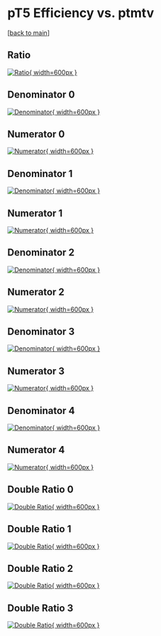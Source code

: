 # pT5 Efficiency vs. ptmtv

[[back to main](./)]



## Ratio

[![Ratio](../mtv/var/pT5_vtr_13_0_eff_ptmtv.png){ width=600px }](../mtv/var/pT5_vtr_13_0_eff_ptmtv.pdf)

## Denominator 0

[![Denominator](../mtv/den/pT5_vtr_13_0_eff_ptmtv_den0.png){ width=600px }](../mtv/den/pT5_vtr_13_0_eff_ptmtv_den0.pdf)

## Numerator 0

[![Numerator](../mtv/num/pT5_vtr_13_0_eff_ptmtv_num0.png){ width=600px }](../mtv/num/pT5_vtr_13_0_eff_ptmtv_num0.pdf)

## Denominator 1

[![Denominator](../mtv/den/pT5_vtr_13_0_eff_ptmtv_den1.png){ width=600px }](../mtv/den/pT5_vtr_13_0_eff_ptmtv_den1.pdf)

## Numerator 1

[![Numerator](../mtv/num/pT5_vtr_13_0_eff_ptmtv_num1.png){ width=600px }](../mtv/num/pT5_vtr_13_0_eff_ptmtv_num1.pdf)

## Denominator 2

[![Denominator](../mtv/den/pT5_vtr_13_0_eff_ptmtv_den2.png){ width=600px }](../mtv/den/pT5_vtr_13_0_eff_ptmtv_den2.pdf)

## Numerator 2

[![Numerator](../mtv/num/pT5_vtr_13_0_eff_ptmtv_num2.png){ width=600px }](../mtv/num/pT5_vtr_13_0_eff_ptmtv_num2.pdf)

## Denominator 3

[![Denominator](../mtv/den/pT5_vtr_13_0_eff_ptmtv_den3.png){ width=600px }](../mtv/den/pT5_vtr_13_0_eff_ptmtv_den3.pdf)

## Numerator 3

[![Numerator](../mtv/num/pT5_vtr_13_0_eff_ptmtv_num3.png){ width=600px }](../mtv/num/pT5_vtr_13_0_eff_ptmtv_num3.pdf)

## Denominator 4

[![Denominator](../mtv/den/pT5_vtr_13_0_eff_ptmtv_den4.png){ width=600px }](../mtv/den/pT5_vtr_13_0_eff_ptmtv_den4.pdf)

## Numerator 4

[![Numerator](../mtv/num/pT5_vtr_13_0_eff_ptmtv_num4.png){ width=600px }](../mtv/num/pT5_vtr_13_0_eff_ptmtv_num4.pdf)

## Double Ratio 0

[![Double Ratio](../mtv/ratio/pT5_vtr_13_0_eff_ptmtv_ratio0.png){ width=600px }](../mtv/ratio/pT5_vtr_13_0_eff_ptmtv_ratio0.pdf)

## Double Ratio 1

[![Double Ratio](../mtv/ratio/pT5_vtr_13_0_eff_ptmtv_ratio1.png){ width=600px }](../mtv/ratio/pT5_vtr_13_0_eff_ptmtv_ratio1.pdf)

## Double Ratio 2

[![Double Ratio](../mtv/ratio/pT5_vtr_13_0_eff_ptmtv_ratio2.png){ width=600px }](../mtv/ratio/pT5_vtr_13_0_eff_ptmtv_ratio2.pdf)

## Double Ratio 3

[![Double Ratio](../mtv/ratio/pT5_vtr_13_0_eff_ptmtv_ratio3.png){ width=600px }](../mtv/ratio/pT5_vtr_13_0_eff_ptmtv_ratio3.pdf)

